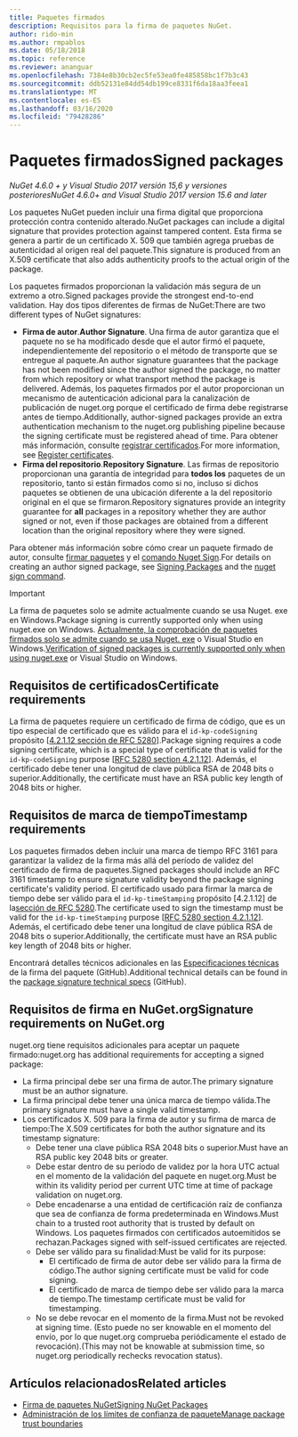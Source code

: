 ```yaml
---
title: Paquetes firmados
description: Requisitos para la firma de paquetes NuGet.
author: rido-min
ms.author: rmpablos
ms.date: 05/18/2018
ms.topic: reference
ms.reviewer: ananguar
ms.openlocfilehash: 7384e8b30cb2ec5fe53ea0fe485858bc1f7b3c43
ms.sourcegitcommit: ddb52131e84dd54db199ce8331f6da18aa3feea1
ms.translationtype: MT
ms.contentlocale: es-ES
ms.lasthandoff: 03/16/2020
ms.locfileid: "79428286"
---
```

# <a name="signed-packages"></a><span data-ttu-id="ece88-103">Paquetes firmados</span><span class="sxs-lookup"><span data-stu-id="ece88-103">Signed packages</span></span>

<span data-ttu-id="ece88-104">*NuGet 4.6.0 + y Visual Studio 2017 versión 15,6 y versiones posteriores*</span><span class="sxs-lookup"><span data-stu-id="ece88-104">*NuGet 4.6.0+ and Visual Studio 2017 version 15.6 and later*</span></span>

<span data-ttu-id="ece88-105">Los paquetes NuGet pueden incluir una firma digital que proporciona protección contra contenido alterado.</span><span class="sxs-lookup"><span data-stu-id="ece88-105">NuGet packages can include a digital signature that provides protection against tampered content.</span></span> <span data-ttu-id="ece88-106">Esta firma se genera a partir de un certificado X. 509 que también agrega pruebas de autenticidad al origen real del paquete.</span><span class="sxs-lookup"><span data-stu-id="ece88-106">This signature is produced from an X.509 certificate that also adds authenticity proofs to the actual origin of the package.</span></span>

<span data-ttu-id="ece88-107">Los paquetes firmados proporcionan la validación más segura de un extremo a otro.</span><span class="sxs-lookup"><span data-stu-id="ece88-107">Signed packages provide the strongest end-to-end validation.</span></span> <span data-ttu-id="ece88-108">Hay dos tipos diferentes de firmas de NuGet:</span><span class="sxs-lookup"><span data-stu-id="ece88-108">There are two different types of NuGet signatures:</span></span>
- <span data-ttu-id="ece88-109">**Firma de autor**.</span><span class="sxs-lookup"><span data-stu-id="ece88-109">**Author Signature**.</span></span> <span data-ttu-id="ece88-110">Una firma de autor garantiza que el paquete no se ha modificado desde que el autor firmó el paquete, independientemente del repositorio o el método de transporte que se entregue al paquete.</span><span class="sxs-lookup"><span data-stu-id="ece88-110">An author signature guarantees that the package has not been modified since the author signed the package, no matter from which repository or what transport method the package is delivered.</span></span> <span data-ttu-id="ece88-111">Además, los paquetes firmados por el autor proporcionan un mecanismo de autenticación adicional para la canalización de publicación de nuget.org porque el certificado de firma debe registrarse antes de tiempo.</span><span class="sxs-lookup"><span data-stu-id="ece88-111">Additionally, author-signed packages provide an extra authentication mechanism to the nuget.org publishing pipeline because the signing certificate must be registered ahead of time.</span></span> <span data-ttu-id="ece88-112">Para obtener más información, consulte [registrar certificados](#signature-requirements-on-nugetorg).</span><span class="sxs-lookup"><span data-stu-id="ece88-112">For more information, see [Register certificates](#signature-requirements-on-nugetorg).</span></span>
- <span data-ttu-id="ece88-113">**Firma del repositorio**.</span><span class="sxs-lookup"><span data-stu-id="ece88-113">**Repository Signature**.</span></span> <span data-ttu-id="ece88-114">Las firmas de repositorio proporcionan una garantía de integridad para **todos los** paquetes de un repositorio, tanto si están firmados como si no, incluso si dichos paquetes se obtienen de una ubicación diferente a la del repositorio original en el que se firmaron.</span><span class="sxs-lookup"><span data-stu-id="ece88-114">Repository signatures provide an integrity guarantee for **all** packages in a repository whether they are author signed or not, even if those packages are obtained from a different location than the original repository where they were signed.</span></span>   

<span data-ttu-id="ece88-115">Para obtener más información sobre cómo crear un paquete firmado de autor, consulte [firmar paquetes](../create-packages/Sign-a-package.md) y el [comando Nuget Sign](../reference/cli-reference/cli-ref-sign.md).</span><span class="sxs-lookup"><span data-stu-id="ece88-115">For details on creating an author signed package, see [Signing Packages](../create-packages/Sign-a-package.md) and the [nuget sign command](../reference/cli-reference/cli-ref-sign.md).</span></span>

> [!Important]
> <span data-ttu-id="ece88-116">La firma de paquetes solo se admite actualmente cuando se usa Nuget. exe en Windows.</span><span class="sxs-lookup"><span data-stu-id="ece88-116">Package signing is currently supported only when using nuget.exe on Windows.</span></span> <span data-ttu-id="ece88-117">[Actualmente, la comprobación de paquetes firmados solo se admite cuando se usa Nuget. exe](../reference/cli-reference/cli-ref-verify.md) o Visual Studio en Windows.</span><span class="sxs-lookup"><span data-stu-id="ece88-117">[Verification of signed packages is currently supported only when using nuget.exe](../reference/cli-reference/cli-ref-verify.md) or Visual Studio on Windows.</span></span>

## <a name="certificate-requirements"></a><span data-ttu-id="ece88-118">Requisitos de certificados</span><span class="sxs-lookup"><span data-stu-id="ece88-118">Certificate requirements</span></span>

<span data-ttu-id="ece88-119">La firma de paquetes requiere un certificado de firma de código, que es un tipo especial de certificado que es válido para el `id-kp-codeSigning` propósito [[4.2.1.12 sección de RFC 5280](https://tools.ietf.org/html/rfc5280#section-4.2.1.12)].</span><span class="sxs-lookup"><span data-stu-id="ece88-119">Package signing requires a code signing certificate, which is a special type of certificate that is valid for the `id-kp-codeSigning` purpose [[RFC 5280 section 4.2.1.12](https://tools.ietf.org/html/rfc5280#section-4.2.1.12)].</span></span> <span data-ttu-id="ece88-120">Además, el certificado debe tener una longitud de clave pública RSA de 2048 bits o superior.</span><span class="sxs-lookup"><span data-stu-id="ece88-120">Additionally, the certificate must have an RSA public key length of 2048 bits or higher.</span></span>

## <a name="timestamp-requirements"></a><span data-ttu-id="ece88-121">Requisitos de marca de tiempo</span><span class="sxs-lookup"><span data-stu-id="ece88-121">Timestamp requirements</span></span>

<span data-ttu-id="ece88-122">Los paquetes firmados deben incluir una marca de tiempo RFC 3161 para garantizar la validez de la firma más allá del período de validez del certificado de firma de paquetes.</span><span class="sxs-lookup"><span data-stu-id="ece88-122">Signed packages should include an RFC 3161 timestamp to ensure signature validity beyond the package signing certificate's validity period.</span></span> <span data-ttu-id="ece88-123">El certificado usado para firmar la marca de tiempo debe ser válido para el `id-kp-timeStamping` propósito [4.2.1.12] de la[sección de RFC 5280](https://tools.ietf.org/html/rfc5280#section-4.2.1.12).</span><span class="sxs-lookup"><span data-stu-id="ece88-123">The certificate used to sign the timestamp must be valid for the `id-kp-timeStamping` purpose [[RFC 5280 section 4.2.1.12](https://tools.ietf.org/html/rfc5280#section-4.2.1.12)].</span></span> <span data-ttu-id="ece88-124">Además, el certificado debe tener una longitud de clave pública RSA de 2048 bits o superior.</span><span class="sxs-lookup"><span data-stu-id="ece88-124">Additionally, the certificate must have an RSA public key length of 2048 bits or higher.</span></span>

<span data-ttu-id="ece88-125">Encontrará detalles técnicos adicionales en las [Especificaciones técnicas](https://github.com/NuGet/Home/wiki/Package-Signatures-Technical-Details) de la firma del paquete (GitHub).</span><span class="sxs-lookup"><span data-stu-id="ece88-125">Additional technical details can be found in the [package signature technical specs](https://github.com/NuGet/Home/wiki/Package-Signatures-Technical-Details) (GitHub).</span></span>

## <a name="signature-requirements-on-nugetorg"></a><span data-ttu-id="ece88-126">Requisitos de firma en NuGet.org</span><span class="sxs-lookup"><span data-stu-id="ece88-126">Signature requirements on NuGet.org</span></span>

<span data-ttu-id="ece88-127">nuget.org tiene requisitos adicionales para aceptar un paquete firmado:</span><span class="sxs-lookup"><span data-stu-id="ece88-127">nuget.org has additional requirements for accepting a signed package:</span></span>

- <span data-ttu-id="ece88-128">La firma principal debe ser una firma de autor.</span><span class="sxs-lookup"><span data-stu-id="ece88-128">The primary signature must be an author signature.</span></span>
- <span data-ttu-id="ece88-129">La firma principal debe tener una única marca de tiempo válida.</span><span class="sxs-lookup"><span data-stu-id="ece88-129">The primary signature must have a single valid timestamp.</span></span>
- <span data-ttu-id="ece88-130">Los certificados X. 509 para la firma de autor y su firma de marca de tiempo:</span><span class="sxs-lookup"><span data-stu-id="ece88-130">The X.509 certificates for both the author signature and its timestamp signature:</span></span>
  - <span data-ttu-id="ece88-131">Debe tener una clave pública RSA 2048 bits o superior.</span><span class="sxs-lookup"><span data-stu-id="ece88-131">Must have an RSA public key 2048 bits or greater.</span></span>
  - <span data-ttu-id="ece88-132">Debe estar dentro de su período de validez por la hora UTC actual en el momento de la validación del paquete en nuget.org.</span><span class="sxs-lookup"><span data-stu-id="ece88-132">Must be within its validity period per current UTC time at time of package validation on nuget.org.</span></span>
  - <span data-ttu-id="ece88-133">Debe encadenarse a una entidad de certificación raíz de confianza que sea de confianza de forma predeterminada en Windows.</span><span class="sxs-lookup"><span data-stu-id="ece88-133">Must chain to a trusted root authority that is trusted by default on Windows.</span></span> <span data-ttu-id="ece88-134">Los paquetes firmados con certificados autoemitidos se rechazan.</span><span class="sxs-lookup"><span data-stu-id="ece88-134">Packages signed with self-issued certificates are rejected.</span></span>
  - <span data-ttu-id="ece88-135">Debe ser válido para su finalidad:</span><span class="sxs-lookup"><span data-stu-id="ece88-135">Must be valid for its purpose:</span></span> 
    - <span data-ttu-id="ece88-136">El certificado de firma de autor debe ser válido para la firma de código.</span><span class="sxs-lookup"><span data-stu-id="ece88-136">The author signing certificate must be valid for code signing.</span></span>
    - <span data-ttu-id="ece88-137">El certificado de marca de tiempo debe ser válido para la marca de tiempo.</span><span class="sxs-lookup"><span data-stu-id="ece88-137">The timestamp certificate must be valid for timestamping.</span></span>
  - <span data-ttu-id="ece88-138">No se debe revocar en el momento de la firma.</span><span class="sxs-lookup"><span data-stu-id="ece88-138">Must not be revoked at signing time.</span></span> <span data-ttu-id="ece88-139">(Esto puede no ser knowable en el momento del envío, por lo que nuget.org comprueba periódicamente el estado de revocación).</span><span class="sxs-lookup"><span data-stu-id="ece88-139">(This may not be knowable at submission time, so nuget.org periodically rechecks revocation status).</span></span>
  
  
## <a name="related-articles"></a><span data-ttu-id="ece88-140">Artículos relacionados</span><span class="sxs-lookup"><span data-stu-id="ece88-140">Related articles</span></span>

- [<span data-ttu-id="ece88-141">Firma de paquetes NuGet</span><span class="sxs-lookup"><span data-stu-id="ece88-141">Signing NuGet Packages</span></span>](../create-packages/Sign-a-Package.md)
- [<span data-ttu-id="ece88-142">Administración de los límites de confianza de paquete</span><span class="sxs-lookup"><span data-stu-id="ece88-142">Manage package trust boundaries</span></span>](../consume-packages/installing-signed-packages.md)
